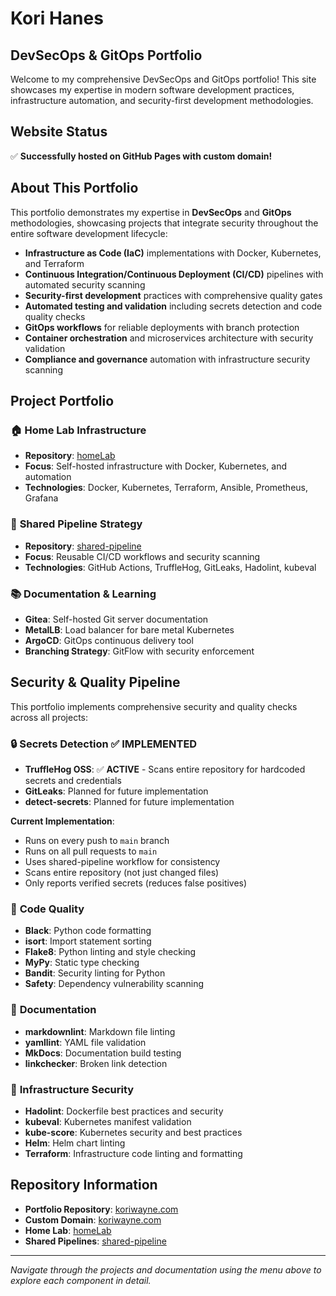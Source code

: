 # Kori Hanes
## DevSecOps & GitOps Portfolio

Welcome to my comprehensive DevSecOps and GitOps portfolio! This site showcases my expertise in modern software development practices, infrastructure automation, and security-first development methodologies.

## Website Status
✅ **Successfully hosted on GitHub Pages with custom domain!**

## About This Portfolio

This portfolio demonstrates my expertise in **DevSecOps** and **GitOps** methodologies, showcasing projects that integrate security throughout the entire software development lifecycle:

- **Infrastructure as Code (IaC)** implementations with Docker, Kubernetes, and Terraform
- **Continuous Integration/Continuous Deployment (CI/CD)** pipelines with automated security scanning
- **Security-first development** practices with comprehensive quality gates
- **Automated testing and validation** including secrets detection and code quality checks
- **GitOps workflows** for reliable deployments with branch protection
- **Container orchestration** and microservices architecture with security validation
- **Compliance and governance** automation with infrastructure security scanning

## Project Portfolio

### 🏠 **Home Lab Infrastructure**
- **Repository**: [homeLab](https://github.com/KurhyWns/homeLab)
- **Focus**: Self-hosted infrastructure with Docker, Kubernetes, and automation
- **Technologies**: Docker, Kubernetes, Terraform, Ansible, Prometheus, Grafana

### 🔄 **Shared Pipeline Strategy**
- **Repository**: [shared-pipeline](https://github.com/KurhyWns/shared-pipeline)
- **Focus**: Reusable CI/CD workflows and security scanning
- **Technologies**: GitHub Actions, TruffleHog, GitLeaks, Hadolint, kubeval

### 📚 **Documentation & Learning**
- **Gitea**: Self-hosted Git server documentation
- **MetalLB**: Load balancer for bare metal Kubernetes
- **ArgoCD**: GitOps continuous delivery tool
- **Branching Strategy**: GitFlow with security enforcement

## Security & Quality Pipeline

This portfolio implements comprehensive security and quality checks across all projects:

### 🔒 **Secrets Detection** ✅ **IMPLEMENTED**
- **TruffleHog OSS**: ✅ **ACTIVE** - Scans entire repository for hardcoded secrets and credentials
- **GitLeaks**: Planned for future implementation
- **detect-secrets**: Planned for future implementation

**Current Implementation**:
- Runs on every push to `main` branch
- Runs on all pull requests to `main`
- Uses shared-pipeline workflow for consistency
- Scans entire repository (not just changed files)
- Only reports verified secrets (reduces false positives)

### 🐍 **Code Quality**
- **Black**: Python code formatting
- **isort**: Import statement sorting
- **Flake8**: Python linting and style checking
- **MyPy**: Static type checking
- **Bandit**: Security linting for Python
- **Safety**: Dependency vulnerability scanning

### 📝 **Documentation**
- **markdownlint**: Markdown file linting
- **yamllint**: YAML file validation
- **MkDocs**: Documentation build testing
- **linkchecker**: Broken link detection

### 🐳 **Infrastructure Security**
- **Hadolint**: Dockerfile best practices and security
- **kubeval**: Kubernetes manifest validation
- **kube-score**: Kubernetes security and best practices
- **Helm**: Helm chart linting
- **Terraform**: Infrastructure code linting and formatting

## Repository Information
- **Portfolio Repository**: [koriwayne.com](https://github.com/KurhyWns/koriwayne.com)
- **Custom Domain**: [koriwayne.com](https://koriwayne.com)
- **Home Lab**: [homeLab](https://github.com/KurhyWns/homeLab)
- **Shared Pipelines**: [shared-pipeline](https://github.com/KurhyWns/shared-pipeline)

---

*Navigate through the projects and documentation using the menu above to explore each component in detail.*
